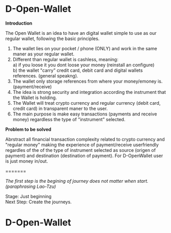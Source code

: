 
# D-Open-Wallet

**Introduction**

The Open Wallet is an idea to have an digital wallet simple to use as our regular wallet, following the basic principles.
1) The wallet lies on your pocket / phone (ONLY) and work in the same maner as your regular wallet. 
2) Different than regular wallet is cashless, meaning:   
  a) if you loose it you dont loose your money (reinstall an configure)  
  b) the wallet "carry" credit card, debit card and digital wallets references. (general speakng).  
4) The wallet only storage references from where your money/emoney is. (payment/receive)
5) The idea is strong security and integration according the instrument that the Wallet is holding.
6) The Wallet will treat crypto currency and regular currency (debit card, credit card) in transparent maner to the user. 
7) The main purpose is make easy transactions (payments and receive money) regardless the type of "instrument" selected.

**Problem to be solved**

Abrstract all financial transaction complexity related to crypto currency and "regular money"
making the experience of payment/receive userfriendly regardles of the of the type of instrument selected as source 
(origen of payment) and destination (destination of payment). For D-OpenWallet user is just money in/out.

=======

*The first step is the begining of journey does not matter when start. (paraphrasing Lao-Tzu)*

Stage: Just beginning  
Next Step: Create the journeys.

# D-Open-Wallet
